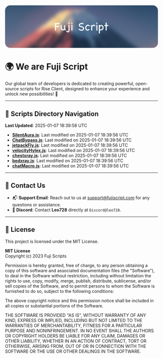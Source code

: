 ![Banner](.github/b.webp)

# 🌍 **We are Fuji Script**

Our global team of developers is dedicated to creating powerful, open-source scripts for Rise Client, designed to enhance your experience and unlock new possibilities! 🌟

---
<!-- SCRIPTS_NAVIGATION_START -->
## 📂 **Scripts Directory Navigation**

**Last Updated**: 2025-01-07 18:39:58 UTC

- **[SilentAura.js](scripts/SilentAura.js)**: Last modified on 2025-01-07 18:39:56 UTC
- **[ChatBypass.js](scripts/ChatBypass.js)**: Last modified on 2025-01-07 18:39:56 UTC
- **[jetpackFly.js](scripts/jetpackFly.js)**: Last modified on 2025-01-07 18:39:56 UTC
- **[velocityHylex.js](scripts/velocityHylex.js)**: Last modified on 2025-01-07 18:39:56 UTC
- **[chestxray.js](scripts/chestxray.js)**: Last modified on 2025-01-07 18:39:56 UTC
- **[bedxray.js](scripts/bedxray.js)**: Last modified on 2025-01-07 18:39:56 UTC
- **[chatMacro.js](scripts/chatMacro.js)**: Last modified on 2025-01-07 18:39:56 UTC

<!-- SCRIPTS_NAVIGATION_END -->

---

## 💬 **Contact Us**  
- 📬 **Support Email**: Reach out to us at [support@fujiscript.com](mailto:support@fujiscript.com) for any questions or assistance.  
- 💬 **Discord**: Contact **Leo728** directly at `Discord@leo728`.

---

## 📜 **License**

This project is licensed under the MIT License.  

**MIT License**  
Copyright (c) 2023 Fuji Scripts  

Permission is hereby granted, free of charge, to any person obtaining a copy of this software and associated documentation files (the "Software"), to deal in the Software without restriction, including without limitation the rights to use, copy, modify, merge, publish, distribute, sublicense, and/or sell copies of the Software, and to permit persons to whom the Software is furnished to do so, subject to the following conditions:  

The above copyright notice and this permission notice shall be included in all copies or substantial portions of the Software.  

THE SOFTWARE IS PROVIDED "AS IS", WITHOUT WARRANTY OF ANY KIND, EXPRESS OR IMPLIED, INCLUDING BUT NOT LIMITED TO THE WARRANTIES OF MERCHANTABILITY, FITNESS FOR A PARTICULAR PURPOSE AND NONINFRINGEMENT. IN NO EVENT SHALL THE AUTHORS OR COPYRIGHT HOLDERS BE LIABLE FOR ANY CLAIM, DAMAGES OR OTHER LIABILITY, WHETHER IN AN ACTION OF CONTRACT, TORT OR OTHERWISE, ARISING FROM, OUT OF OR IN CONNECTION WITH THE SOFTWARE OR THE USE OR OTHER DEALINGS IN THE SOFTWARE.  

